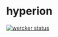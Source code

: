 # hyperion

[![wercker status](https://app.wercker.com/status/e7070d14a360439eeac6b8d61959dcc6/s/master "wercker status")](https://app.wercker.com/project/byKey/e7070d14a360439eeac6b8d61959dcc6)
